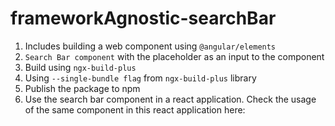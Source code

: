 # frameworkAgnostic-searchBar

1. Includes building a web component using `@angular/elements`
2. `Search Bar component` with the placeholder as an input to the component
3. Build using `ngx-build-plus`
4. Using `--single-bundle flag` from `ngx-build-plus` library
5. Publish the package to npm
6. Use the search bar component in a react application. Check the usage of the same component in this react application here: <a href="https://github.com/NishuGoel/useAngularElementinReact.git" target="_blank"></a>